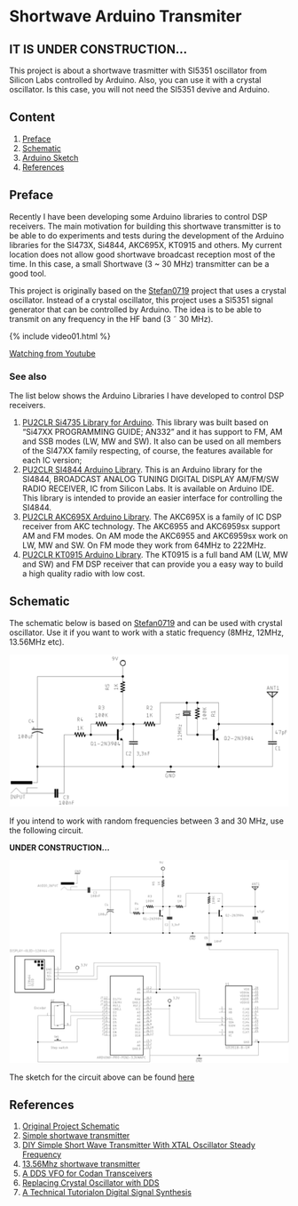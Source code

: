 # Shortwave Arduino Transmiter

## IT IS UNDER CONSTRUCTION...

This project is about a shortwave trasmitter with SI5351 oscillator from Silicon Labs controlled by Arduino. Also, you can use it with a crystal oscillator. Is this case, you will not need the SI5351 devive and Arduino. 


## Content

1. [Preface](https://pu2clr.github.io/Small-Shortwave-Transmitter#preface)
2. [Schematic](https://pu2clr.github.io/Small-Shortwave-Transmitter/#schematic)
3. [Arduino Sketch](source)
4. [References](https://pu2clr.github.io/Small-Shortwave-Transmitter/#references)


## Preface 

Recently I have been developing some Arduino libraries to control DSP receivers. The main motivation for building this shortwave transmitter is to be able to do experiments and tests during the development of the Arduino libraries for the SI473X, Si4844, AKC695X, KT0915 and others. My current location does not allow good shortwave broadcast reception most of the time. In this case, a small Shortwave (3 ~ 30 MHz) transmitter can be a good tool.   

This project is originally based  on the [Stefan0719](https://youtu.be/7fe_GlJI5WI) project that uses a crystal oscillator. Instead of a crystal oscillator, this project uses a SI5351 signal generator that can be controlled by Arduino. The idea is to be able to transmit on any frequency in the HF band (3 ˜ 30 MHz).


{% include video01.html %} 

[Watching from Youtube](https://youtu.be/lIxHxvAcTSs)


### See also

The list below shows the Arduino Libraries I have developed to control DSP receivers.  

1. [PU2CLR Si4735 Library for Arduino](https://pu2clr.github.io/SI4735/). This library was built based on “Si47XX PROGRAMMING GUIDE; AN332” and it has support to FM, AM and SSB modes (LW, MW and SW). It also can be used on all members of the SI47XX family respecting, of course, the features available for each IC version;
2. [PU2CLR SI4844 Arduino Library](https://github.com/pu2clr/SI4844). This is an Arduino library for the SI4844, BROADCAST ANALOG TUNING DIGITAL DISPLAY AM/FM/SW RADIO RECEIVER,  IC from Silicon Labs.  It is available on Arduino IDE. This library is intended to provide an easier interface for controlling the SI4844.
3. [PU2CLR AKC695X Arduino Library](https://pu2clr.github.io/AKC695X/). The AKC695X is a family of IC DSP receiver from AKC technology. The AKC6955 and AKC6959sx support AM and FM modes. On AM mode the AKC6955 and AKC6959sx work on LW, MW and SW. On FM mode they work from 64MHz to 222MHz.
4. [PU2CLR KT0915 Arduino Library](https://pu2clr.github.io/KT0915/). The KT0915 is a full band AM (LW, MW and SW) and FM DSP receiver that can provide you a easy way to build a high quality radio with low cost.


## Schematic 

The schematic below is based on [Stefan0719](https://youtu.be/7fe_GlJI5WI) and can be used with crystal oscillator. Use it if you want to work with a static frequency (8MHz, 12MHz, 13.56MHz etc).

![Crystal Sortwave transmitter - Basic Schematic](extras/images/schematic_transmitter_crystal.png)


If you intend to work with random frequencies between 3 and 30 MHz, use the following circuit.

__UNDER CONSTRUCTION...__

![SI5351 Sortwave transmitter - Basic Schematic](extras/images/schematic_transmitter_si5351.png)


The sketch for the circuit above can be found [here](source)


## References

1. [Original Project Schematic](https://drive.google.com/file/d/1N3GuQzIK2YmYvO7QV10ZkjJ2dLMs-szc/view)
2. [Simple shortwave transmitter](https://youtu.be/7fe_GlJI5WI)
3. [DIY Simple Short Wave Transmitter With XTAL Oscillator Steady Frequency](https://youtu.be/4UGzL5FCcMM)
4. [13.56Mhz shortwave transmitter](https://youtu.be/VYizasHR564)
5. [A DDS VFO for Codan Transceivers](https://www.qsl.net/zl1bpu/PROJ/ddsvfo.htm)
6. [Replacing Crystal Oscillator with DDS](https://electronics.stackexchange.com/questions/139421/replacing-crystal-oscillator-with-dds)
7. [A Technical Tutorialon Digital Signal Synthesis](https://www.analog.com/media/cn/training-seminars/tutorials/450968421DDS_Tutorial_rev12-2-99.pdf)
   

